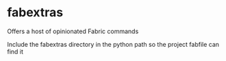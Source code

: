 fabextras
=========

Offers a host of opinionated Fabric commands

Include the fabextras directory in the python path so the project fabfile can find it

